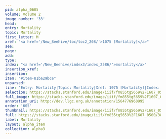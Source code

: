 ```yaml
---
pid: alpha_0605
volume: Volume 2
image_number: '33'
head: 
entry: Mortality
topic: Mortality
first_letter: M
xref: "<a href='/New_Beehive/toc/toc2_208/'>1075 [Mortality]</a>"
see: 
page: 
add: 
type: 
index: "<a href='/New_Beehive/index3/index_2586/'>mortality</a>"
insertion_xref: 
insertion: 
item: "#item-81ba29bce"
unparsed: 
line: 'Entry: Mortality|Topic: Mortality|Xref: 1075 [Mortality]|Index: mortality|#item-81ba29bce'
selection: https://stacks.stanford.edu/image/iiif/fm855tg5659%2F1607_0500/386,4640,3006,416/full/0/default.jpg
full_image: https://stacks.stanford.edu/image/iiif/fm855tg5659%2F1607_0500/full/full/0/default.jpg
annotation_uri: http://dev.llgc.org.uk/annotation/1564776960995
order: '605'
thumbnail: https://stacks.stanford.edu/image/iiif/fm855tg5659%2F1607_0500/386,4640,600,180/250,/0/default.jpg
full: https://stacks.stanford.edu/image/iiif/fm855tg5659%2F1607_0500/386,4640,3006,416/full/0/default.jpg
label: Mortality
layout: alpha_item
collection: alpha3
---
```

